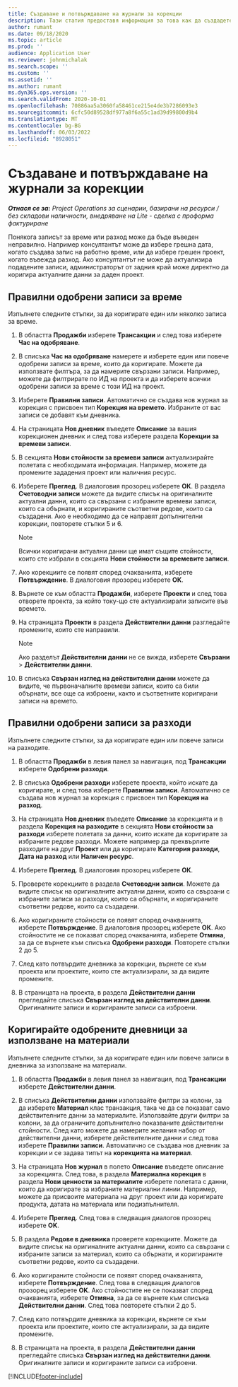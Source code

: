 ```yaml
---
title: Създаване и потвърждаване на журнали за корекции
description: Тази статия предоставя информация за това как да създадете и потвърдите журнал за корекции.
author: rumant
ms.date: 09/18/2020
ms.topic: article
ms.prod: ''
audience: Application User
ms.reviewer: johnmichalak
ms.search.scope: ''
ms.custom: ''
ms.assetid: ''
ms.author: rumant
ms.dyn365.ops.version: ''
ms.search.validFrom: 2020-10-01
ms.openlocfilehash: 70886aa5a3060fa58461ce215e4de3b7286093e3
ms.sourcegitcommit: 6cfc50d89528df977a8f6a55c1ad39d99800d9b4
ms.translationtype: MT
ms.contentlocale: bg-BG
ms.lasthandoff: 06/03/2022
ms.locfileid: "8928051"
---
```

# <a name="create-and-confirm-correction-journals"></a>Създаване и потвърждаване на журнали за корекции

_**Отнася се за:** Project Operations за сценарии, базирани на ресурси / без складови наличности, внедряване на Lite - сделка с проформа фактуриране_

Понякога записът за време или разход може да бъде въведен неправилно. Например консултантът може да избере грешна дата, когато създава запис на работно време, или да избере грешен проект, когато въвежда разход. Ако консултантът не може да актуализира подадените записи, администраторът от задния край може директно да коригира актуалните данни за даден проект.

## <a name="correct-approved-time-entries"></a>Правилни одобрени записи за време     

Изпълнете следните стъпки, за да коригирате един или няколко записа за време.

1. В областта **Продажби** изберете **Трансакции** и след това изберете **Час на одобряване**. 

2. В списъка **Час на одобряване** намерете и изберете един или повече одобрени записи за време, които да коригирате. Можете да използвате филтъра, за да намерите свързани записи. Например, можете да филтрирате по ИД на проекта и да изберете всички одобрени записи за време с този ИД на проект.

3. Изберете **Правилни записи**. Автоматично се създава нов журнал за корекция с присвоен тип **Корекция на времето**. Избраните от вас записи се добавят към дневника. 

4. На страницата **Нов дневник** въведете **Описание** за вашия корекционен дневник и след това изберете раздела **Корекции за времеви записи**.  

5. В секцията **Нови стойности за времеви записи** актуализирайте полетата с необходимата информация. Например, можете да промените зададения проект или наличния ресурс.

6. Изберете **Преглед**. В диалоговия прозорец изберете **ОК**. В раздела **Счетоводни записи** можете да видите списък на оригиналните актуални данни, които са свързани с избраните времеви записи, които са обърнати, и коригираните съответни редове, които са създадени. Ако е необходимо да се направят допълнителни корекции, повторете стъпки 5 и 6. 

    > [!NOTE]
    > Всички коригирани актуални данни ще имат същите стойности, които сте избрали в секцията **Нови стойности за времевите записи**.

7. Ако корекциите се появят според очакванията, изберете **Потвърждение**. В диалоговия прозорец изберете **ОК**.

8. Върнете се към областта **Продажби**, изберете **Проекти** и след това отворете проекта, за който току-що сте актуализирали записите във времето. 

9. На страницата **Проекти** в раздела **Действителни данни** разгледайте промените, които сте направили. 

    > [!NOTE]
    > Ако разделът **Действителни данни** не се вижда, изберете **Свързани** > **Действителни данни**.  

10. В списъка **Свързан изглед на действителни данни** можете да видите, че първоначалните времеви записи, които са били обърнати, все още са изброени, както и съответните коригирани записи на времето. 

 
## <a name="correct-approved-expense-entries"></a>Правилни одобрени записи за разходи

Изпълнете следните стъпки, за да коригирате един или повече записи на разходите. 

1. В областта **Продажби** в левия панел за навигация, под **Трансакции** изберете **Одобрени разходи**.

2. В списъка **Одобрени разходи** изберете проекта, който искате да коригирате, и след това изберете **Правилни записи**. Автоматично се създава нов журнал за корекция с присвоен тип **Корекция на разход**. 

3. На страницата **Нов дневник** въведете **Описание** за корекцията и в раздела **Корекция на разходите** в секцията **Нови стойности за разходи** изберете полетата за данни, които искате да коригирате за избраните редове разходи. Можете например да прехвърлите разходите на друг **Проект** или да коригирате **Категория разходи**, **Дата на разход** или **Наличен ресурс**.

4. Изберете **Преглед**. В диалоговия прозорец изберете **ОК**. 

5. Проверете корекциите в раздела **Счетоводни записи**. Можете да видите списък на оригиналните актуални данни, които са свързани с избраните записи за разходи, които са обърнати, и коригираните съответни редове, които са създадени.

6. Ако коригираните стойности се появят според очакванията, изберете **Потвърждение**. В диалоговия прозорец изберете **ОК**. Ако стойностите не се показват според очакванията, изберете **Отмяна**, за да се върнете към списъка **Одобрени разходи**. Повторете стъпки 2 до 5. 

7. След като потвърдите дневника за корекции, върнете се към проекта или проектите, които сте актуализирали, за да видите промените.

8. В страницата на проекта, в раздела **Действителни данни** прегледайте списъка **Свързан изглед на действителни данни**. Оригиналните записи и коригираните записи са изброени.


## <a name="correct-approved-material-usage-logs"></a>Коригирайте одобрените дневници за използване на материали

Изпълнете следните стъпки, за да коригирате един или повече записи в дневника за използване на материали.

1. В областта **Продажби** в левия панел за навигация, под **Трансакции** изберете **Действителни данни**.

2. В списъка **Действителни данни** използвайте филтри за колони, за да изберете **Материал** клас транзакция, така че да се показват само действителните данни за материалите. Използвайте други филтри за колони, за да ограничите допълнително показваните действителни стойности. След като можете да намерите желания набор от действителни данни, изберете действителните данни и след това изберете **Правилни записи**. Автоматично се създава нов дневник за корекции и се задава типът на **корекцията на материал**.

3. На страницата **Нов журнал** в полето **Описание** въведете описание за корекцията. След това, в раздела **Материална корекция** в раздела **Нови ценности за материалите** изберете полетата с данни, които да коригирате за избраните материални линии. Например, можете да присвоите материала на друг проект или да коригирате продукта, датата на материала или подизпълнителя.

4. Изберете **Преглед**. След това в следващия диалогов прозорец изберете **OK**.

5. В раздела **Редове в дневника** проверете корекциите. Можете да видите списък на оригиналните актуални данни, които са свързани с избраните записи за материал, които са обърнати, и коригираните съответни редове, които са създадени.

6. Ако коригираните стойности се появят според очакванията, изберете **Потвърждение**. След това в следващия диалогов прозорец изберете **OK**. Ако стойностите не се показват според очакванията, изберете **Отмяна**, за да се върнете към списъка **Действителни данни**. След това повторете стъпки 2 до 5.

7. След като потвърдите дневника за корекции, върнете се към проекта или проектите, които сте актуализирали, за да видите промените.

8. В страницата на проекта, в раздела **Действителни данни** прегледайте списъка **Свързан изглед на действителни данни**. Оригиналните записи и коригираните записи са изброени.


[!INCLUDE[footer-include](../includes/footer-banner.md)]
